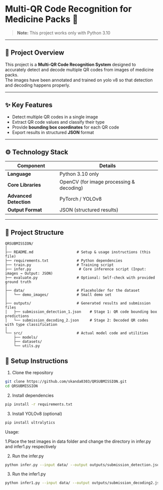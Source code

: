 # Multi-QR Code Recognition for Medicine Packs 💊

> **Note:** This project works only with Python 3.10

---

## 📄 Project Overview
This project is a **Multi-QR Code Recognition System** designed to accurately detect and decode multiple QR codes from images of medicine packs.  
The images have been annotated and trained on yolo v8 so that detection and decoding happens properly.

---

## ✨ Key Features
- Detect multiple QR codes in a single image
- Extract QR code values and classify their type
- Provide **bounding box coordinates** for each QR code
- Export results in structured **JSON** format

---

## ⚙️ Technology Stack

| Component           | Details                                |
|--------------------|----------------------------------------|
| **Language**        | Python 3.10 only                       |
| **Core Libraries**  | OpenCV (for image processing & decoding) |
| **Advanced Detection** | PyTorch / YOLOv8                       |
| **Output Format**   | JSON (structured results)              |

---

## 📂 Project Structure
```text
QRSUBMISSION/
│
├── README.md                    # Setup & usage instructions (this file)
├── requirements.txt             # Python dependencies
├── train.py                     # Training script
├── infer.py                      # Core inference script (Input: images → Output: JSON)
├── evaluate.py                  # Optional: Self-check with provided ground truth
│
├── data/                        # Placeholder for the dataset
│   └── demo_images/             # Small demo set
│
├── outputs/                     # Generated results and submission files
│   ├── submission_detection_1.json    # Stage 1: QR code bounding box predictions
│   └── submission_decoding_2.json     # Stage 2: Decoded QR codes with type classification
│
└── src/                         # Actual model code and utilities
    ├── models/
    ├── datasets/
    └── utils.py
```


## 🚀 Setup Instructions

1. Clone the repository
```bash
git clone https://github.com/skanda0303/QRSUBMISSION.git
cd QRSUBMISSION
```

2. Install dependencies
```bash
pip install -r requirements.txt
```
3. Install YOLOv8 (optional)
```bash
pip install ultralytics
```
Usage:


1.Place the test images in data folder and change the directory in infer.py and infer1.py respectively 


2. Run the infer.py
```bash
python infer.py --input data/ --output outputs/submission_detection.json
```
3. Run the infer1.py
```bash
python infer1.py --input data/ --output outputs/submission_decoding2.json
```


















